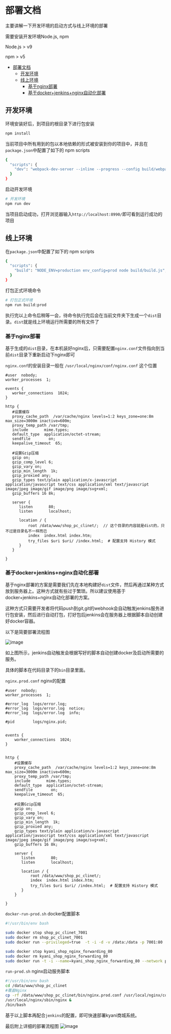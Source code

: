 # 部署文档
主要讲解一下开发环境的启动方式与线上环境的部署

需要安装开发环境Node.js, npm

Node.js > v9

npm > v5

<!-- TOC -->

- [部署文档](#部署文档)
  - [开发环境](#开发环境)
  - [线上环境](#线上环境)
    - [基于nginx部署](#基于nginx部署)
    - [基于docker+jenkins+nginx自动化部署](#基于dockerjenkinsnginx自动化部署)

<!-- /TOC -->

## 开发环境

环境安装好后，到项目的根目录下进行包安装
```bash
npm install
```

当前项目中所有用到的包以本地依赖的形式被安装到你的项目中，并且在`package.json`中配置了如下的 npm scripts

```bash
{
  "scripts": {
    "dev": "webpack-dev-server --inline --progress --config build/webpack.dev.conf.js",
  }
}
```

启动开发环境

``` bash
# 开发环境 
npm run dev 
```

当项目启动成功，打开浏览器输入`http://localhost:8990/`即可看到运行成功的项目


## 线上环境

在`package.json`中配置了如下的 npm scripts

```bash
{
  "scripts": {
    "build": "NODE_ENV=production env_config=prod node build/build.js",
  }
}
```

打包正式环境命令

``` bash
# 打包正式环境
npm run build:prod
```

执行完以上命令后稍等一会，待命令执行完后会在当前文件夹下生成一个`dist`目录。`dist`就是线上环境运行所需要的所有文件了

### 基于nginx部署
基于生成的`dist`目录，在本机装好nginx后，只需要配置`nginx.conf`文件指向到当前`dist`目录下重新启动下nginx即可

`nginx.conf`的安装目录一般在 `/usr/local/nginx/conf/nginx.conf` 这个位置
 
 ```nginx
#user  nobody;
worker_processes  1;

events {
    worker_connections  1024;
}

http {
    #设置缓存
    proxy_cache_path  /var/cache/nginx levels=1:2 keys_zone=one:8m max_size=3000m inactive=600m;
    proxy_temp_path /var/tmp;
    include       mime.types;
    default_type  application/octet-stream;
    sendfile        on;
    keepalive_timeout  65;

    #设置Gzip压缩
    gzip on;
    gzip_comp_level 6;
    gzip_vary on;
    gzip_min_length  1k;
    gzip_proxied any;
    gzip_types text/plain application/x-javascript application/javascript text/css application/xml text/javascript image/jpeg image/gif image/png image/svg+xml;
    gzip_buffers 16 8k;

    server {
       listen       80;
       listen       localhost;

       location / {
           root /data/www/shop_pc_clinet/;  // 这个目录的内容就是dist的，只不过是目录名不一样而已
           index  index.html index.htm;
           try_files $uri $uri/ /index.html;  # 配置支持 History 模式
       }
    }

}

 ```

### 基于docker+jenkins+nginx自动化部署

基于nginx部署的方案是需要我们先在本地构建好`dist`文件，然后再通过某种方式放到服务器上。这种方式就有些过于繁琐。所以建议使用基于docker+jenkins+nginx自动化部署的方案。

这种方式只需要开发者将代码push到git,git的webhook会自动触发jenkins服务进行包安装，然后进行自动打包，打好包后jenkins会在服务器上根据脚本自动创建好docker容器。

以下是简要部署流程图

![image](./images/ci2.jpg)

如上图所示，jenkins自动触发会根据写好的脚本自动创建docker及启动所需要的服务。

具体的脚本在代码目录下的`bin`目录里面。

`nginx.prod.conf`  nginx的配置
```nginx
#user  nobody;
worker_processes  1;

#error_log  logs/error.log;
#error_log  logs/error.log  notice;
#error_log  logs/error.log  info;

#pid        logs/nginx.pid;


events {
    worker_connections  1024;
}


http {
    #设置缓存
    proxy_cache_path  /var/cache/nginx levels=1:2 keys_zone=one:8m max_size=3000m inactive=600m;
    proxy_temp_path /var/tmp;
    include       mime.types;
    default_type  application/octet-stream;
    sendfile        on;
    keepalive_timeout  65;

    #设置Gzip压缩
    gzip on;
    gzip_comp_level 6;
    gzip_vary on;
    gzip_min_length  1k;
    gzip_proxied any;
    gzip_types text/plain application/x-javascript application/javascript text/css application/xml text/javascript image/jpeg image/gif image/png image/svg+xml;
    gzip_buffers 16 8k;

    server {
       listen       80;
       listen       localhost;

       location / {
           root /data/www/shop_pc_clinet/;
           index  index.html index.htm;
           try_files $uri $uri/ /index.html;  # 配置支持 History 模式
       }
    }

}

```

`docker-run-prod.sh` docker配置脚本
```bash
#!/usr/bin/env bash

sudo docker stop shop_pc_clinet_7001
sudo docker rm shop_pc_clinet_7001
sudo docker run --privileged=true  -t -i -d -v /data:/data -p 7001:80  --name=shop_pc_clinet_7001  --network prodnet --ip 192.168.1.11 557111830783.dkr.ecr.cn-north-1.amazonaws.com.cn/os_nginx:latest /bin/bash -c "/data/www/shop_pc_clinet/bin/run-prod.sh"

sudo docker stop kyani_shop_nginx_forwarding_80
sudo docker rm kyani_shop_nginx_forwarding_80
sudo docker run -t -i --name=kyani_shop_nginx_forwarding_80 --network prodnet --ip 192.168.1.8 -v /data/www/shop_pc_clinet/bin/conf.d:/etc/nginx/conf.d -p 80:80 -d docker.io/nginx:latest

```

`run-prod.sh` nginx启动服务脚本
```bash
#!/usr/bin/env bash
cd /data/www/shop_pc_clinet
#覆盖Nginx
cp -rf /data/www/shop_pc_clinet/bin/nginx.prod.conf /usr/local/nginx/conf/nginx.conf
/usr/local/nginx/sbin/nginx &
/bin/bash

```

基于以上脚本再配合`jenkins`的配置，即可快速部署kyani商城系统。

最后附上详细的部署流程图
![image](images/ci1.png)